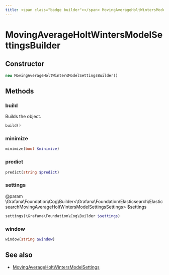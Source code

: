 ```yaml
---
title: <span class="badge builder"></span> MovingAverageHoltWintersModelSettingsBuilder
---
```

# <span class="badge builder"></span> MovingAverageHoltWintersModelSettingsBuilder

## Constructor

```php
new MovingAverageHoltWintersModelSettingsBuilder()
```
## Methods

### <span class="badge object-method"></span> build

Builds the object.

```php
build()
```

### <span class="badge object-method"></span> minimize

```php
minimize(bool $minimize)
```

### <span class="badge object-method"></span> predict

```php
predict(string $predict)
```

### <span class="badge object-method"></span> settings

@param \Grafana\Foundation\Cog\Builder<\Grafana\Foundation\Elasticsearch\ElasticsearchMovingAverageHoltWintersModelSettingsSettings> $settings

```php
settings(\Grafana\Foundation\Cog\Builder $settings)
```

### <span class="badge object-method"></span> window

```php
window(string $window)
```

## See also

 * <span class="badge object-type-class"></span> [MovingAverageHoltWintersModelSettings](./object-MovingAverageHoltWintersModelSettings.md)

